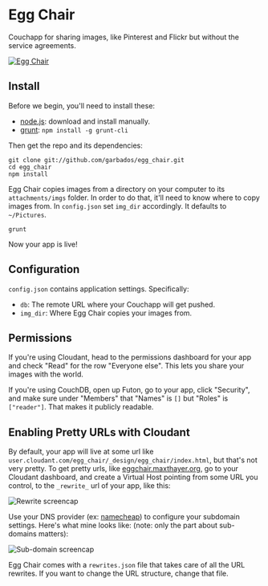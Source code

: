 # Egg Chair

Couchapp for sharing images, like Pinterest and Flickr but without the service agreements.

[![Egg Chair](http://upload.wikimedia.org/wikipedia/commons/e/e6/The_Egg_Chair.jpg)](http://en.wikipedia.org/wiki/Egg_\(chair\))

## Install

Before we begin, you'll need to install these:

* [node.js](http://nodejs.org/): download and install manually.
* [grunt](http://gruntjs.com/): `npm install -g grunt-cli`

Then get the repo and its dependencies:

	git clone git://github.com/garbados/egg_chair.git
    cd egg_chair
	npm install

Egg Chair copies images from a directory on your computer to its `attachments/imgs` folder. In order to do that, it'll need to know where to copy images from. In `config.json` set `img_dir` accordingly. It defaults to `~/Pictures`.

	grunt

Now your app is live!

## Configuration

`config.json` contains application settings. Specifically:

* `db`: The remote URL where your Couchapp will get pushed.
* `img_dir`: Where Egg Chair copies your images from.

## Permissions

If you're using Cloudant, head to the permissions dashboard for your app and check "Read" for the row "Everyone else". This lets you share your images with the world.

If you're using CouchDB, open up Futon, go to your app, click "Security", and make sure under "Members" that "Names" is `[]` but "Roles" is `["reader"]`. That makes it publicly readable.

## Enabling Pretty URLs with Cloudant

By default, your app will live at some url like `user.cloudant.com/egg_chair/_design/egg_chair/index.html`, but that's not very pretty. To get pretty urls, like [eggchair.maxthayer.org](http://eggchair.maxthayer.org), go to your Cloudant dashboard, and create a Virtual Host pointing from some URL you control, to the `_rewrite_` url of your app, like this:

![Rewrite screencap](https://garbados.cloudant.com/egg_chair/Screen%20Shot%202013-06-23%20at%2010.04.52%20PM.png/img)

Use your DNS provider (ex: [namecheap](http://www.namecheap.com/)) to configure your subdomain settings. Here's what mine looks like: (note: only the part about sub-domains matters):

![Sub-domain screencap](http://garbados.cloudant.com/egg_chair/Screen%20Shot%202013-06-23%20at%2010.06.55%20PM.png/img)

Egg Chair comes with a `rewrites.json` file that takes care of all the URL rewrites. If you want to change the URL structure, change that file.

